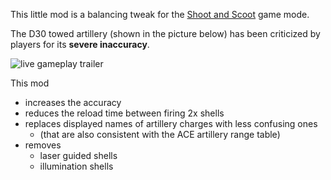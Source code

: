 This little mod is a balancing tweak for the [Shoot and Scoot](https://github.com/gruppe-adler/Shoot_and_Scoot.Tanoa) game mode.

The D30 towed artillery (shown in the picture below) has been criticized by players for its **severe inaccuracy**. 


![live gameplay trailer](https://img.youtube.com/vi/ziYV_R8k-tE/0.jpg)


This mod 
* increases the accuracy 
* reduces the reload time between firing 2x shells
* replaces displayed names of artillery charges with less confusing ones
  * (that are also consistent with the ACE artillery range table)
* removes 
  * laser guided shells
  * illumination shells
